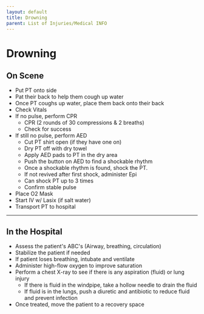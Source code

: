 ```yaml
---
layout: default
title: Drowning
parent: List of Injuries/Medical INFO
---
```


# Drowning

## On Scene
- Put PT onto side
- Pat their back to help them cough up water
- Once PT coughs up water, place them back onto their back
- Check Vitals
- If no pulse, perform CPR
  - CPR (2 rounds of 30 compressions & 2 breaths)
  - Check for success
- If still no pulse, perform AED
  - Cut PT shirt open (if they have one on)
  - Dry PT off with dry towel
  - Apply AED pads to PT in the dry area
  - Push the button on AED to find a shockable rhythm
  - Once a shockable rhythm is found, shock the PT.
  - If not revived after first shock, administer Epi
  - Can shock PT up to 3 times
  - Confirm stable pulse
- Place O2 Mask
- Start IV w/ Lasix (if salt water)
- Transport PT to hospital

---

## In the Hospital

- Assess the patient's ABC's (Airway, breathing, circulation)
- Stabilize the patient if needed
- If patient loses breathing, intubate and ventilate
- Administer high-flow oxygen to improve saturation
- Perform a chest X-ray to see if there is any aspiration (fluid) or lung injury
  - If there is fluid in the windpipe, take a hollow needle to drain the fluid
  - If fluid is in the lungs, push a diuretic and antibiotic to reduce fluid and prevent infection
- Once treated, move the patient to a recovery space